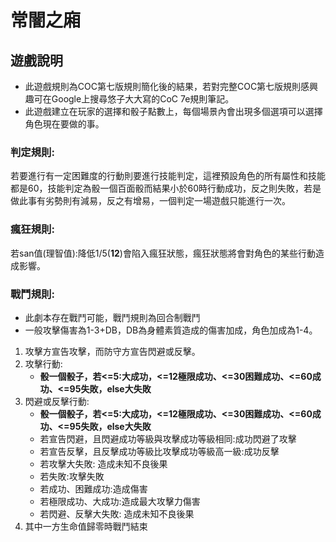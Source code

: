 # 常闇之廂
## 遊戲說明
- 此遊戲規則為COC第七版規則簡化後的結果，若對完整COC第七版規則感興趣可在Google上搜尋悠子大大寫的CoC 7e規則筆記。
- 此遊戲建立在玩家的選擇和骰子點數上，每個場景內會出現多個選項可以選擇角色現在要做的事。
### 判定規則:
若要進行有一定困難度的行動則要進行技能判定，這裡預設角色的所有屬性和技能都是60，技能判定為骰一個百面骰而結果小於60時行動成功，反之則失敗，若是做此事有劣勢則有減易，反之有增易，一個判定一場遊戲只能進行一次。
### 瘋狂規則:
若san值(理智值):降低1/5(**12**)會陷入瘋狂狀態，瘋狂狀態將會對角色的某些行動造成影響。
### 戰鬥規則:
- 此劇本存在戰鬥可能，戰鬥規則為回合制戰鬥
- 一般攻擊傷害為1-3+DB，DB為身體素質造成的傷害加成，角色加成為1-4。
1. 攻擊方宣告攻擊，而防守方宣告閃避或反擊。
2. 攻擊行動: 
    - **骰一個骰子，若<=5:大成功，<=12極限成功、<=30困難成功、<=60成功、<=95失敗，else大失敗**
3. 閃避或反擊行動: 
    - **骰一個骰子，若<=5:大成功，<=12極限成功、<=30困難成功、<=60成功、<=95失敗，else大失敗**
    - 若宣告閃避，且閃避成功等級與攻擊成功等級相同:成功閃避了攻擊
    - 若宣告反擊，且反擊成功等級比攻擊成功等級高一級:成功反擊
    - 若攻擊大失敗: 造成未知不良後果
    - 若失敗:攻擊失敗 
    - 若成功、困難成功:造成傷害
    - 若極限成功、大成功:造成最大攻擊力傷害
    - 若閃避、反擊大失敗: 造成未知不良後果
4. 其中一方生命值歸零時戰鬥結束
